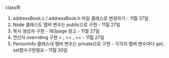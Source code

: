 class화
1. addressBook.c / addressBook.h 파일 클래스로 변경하기 - 11월 27일
2. Node 클래스도 멤버 변수는 public으로 구현 - 11월 27일
3. 복사 생성자 구현 - 183page 참고  - 11월 27일
4. 연산자 overriding 구현 = , << , == - 11월 27일
5. PersonInfo 클래스내 멤버 변수는 private으로 구현 - 각각의 멤버 변수마다 get, set함수구현필요 - 11월 30일
